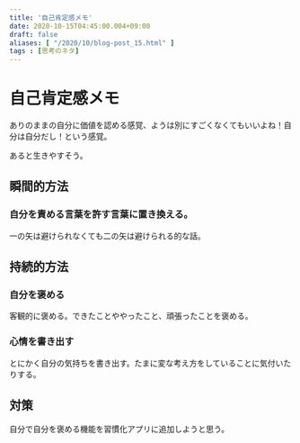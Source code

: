```yaml
---
title: '自己肯定感メモ'
date: 2020-10-15T04:45:00.004+09:00
draft: false
aliases: [ "/2020/10/blog-post_15.html" ]
tags : [思考のネタ]
---
```


自己肯定感メモ[](#自己肯定感メモ "自己肯定感メモ")
=============================

ありのままの自分に価値を認める感覚、ようは別にすごくなくてもいいよね！自分は自分だし！という感覚。

あると生きやすそう。



## 瞬間的方法[](#瞬間的方法 "瞬間的方法")


### 自分を責める言葉を許す言葉に置き換える。[](#自分を責める言葉を許す言葉に置き換える。 "自分を責める言葉を許す言葉に置き換える。")

一の矢は避けられなくても二の矢は避けられる的な話。

## 持続的方法[](#持続的方法 "持続的方法")


### 自分を褒める[](#自分を褒める "自分を褒める")

客観的に褒める。できたことややったこと、頑張ったことを褒める。

### 心情を書き出す[](#心情を書き出す "心情を書き出す")

とにかく自分の気持ちを書き出す。たまに変な考え方をしていることに気付いたりする。

## 対策[](#対策 "対策")


自分で自分を褒める機能を習慣化アプリに追加しようと思う。